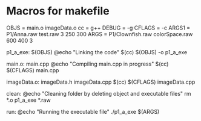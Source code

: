 # 
#
#

# Macros for makefile
OBJS = main.o imageData.o
cc = g++
DEBUG = -g
CFLAGS = -c
ARGS1 = P1/Anna.raw test.raw 3 250 300
ARGS = P1/Clownfish.raw colorSpace.raw 600 400 3
 
p1_a_exe: $(OBJS)
	@echo "Linking the code"
	$(cc) $(OBJS) -o p1_a_exe

main.o: main.cpp
	@echo "Compiling main.cpp in progress"
	$(cc) $(CFLAGS) main.cpp

imageData.o: imageData.h imageData.cpp
	$(cc) $(CFLAGS) imageData.cpp

clean:
	@echo "Cleaning folder by deleting object and executable files"
	rm *.o p1_a_exe  *.raw

run:
	@echo "Running the executable file"
	./p1_a_exe $(ARGS)
